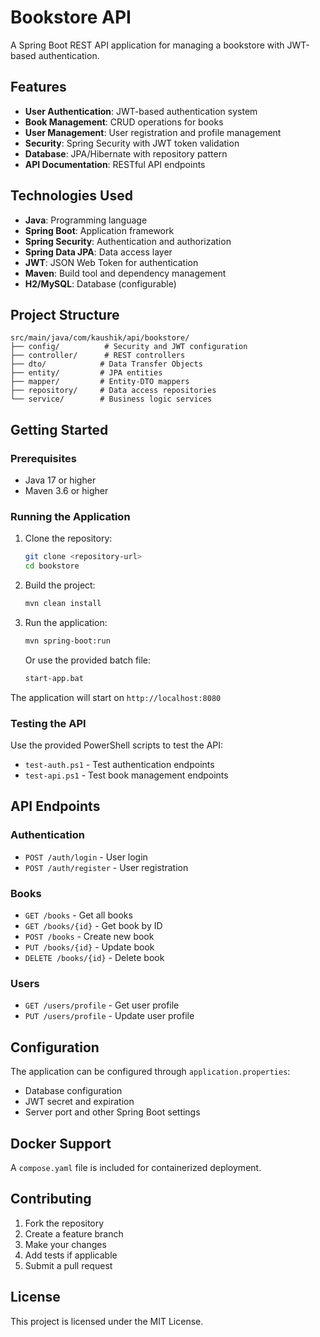 # Bookstore API

A Spring Boot REST API application for managing a bookstore with JWT-based authentication.

## Features

- **User Authentication**: JWT-based authentication system
- **Book Management**: CRUD operations for books
- **User Management**: User registration and profile management
- **Security**: Spring Security with JWT token validation
- **Database**: JPA/Hibernate with repository pattern
- **API Documentation**: RESTful API endpoints

## Technologies Used

- **Java**: Programming language
- **Spring Boot**: Application framework
- **Spring Security**: Authentication and authorization
- **Spring Data JPA**: Data access layer
- **JWT**: JSON Web Token for authentication
- **Maven**: Build tool and dependency management
- **H2/MySQL**: Database (configurable)

## Project Structure

```text
src/main/java/com/kaushik/api/bookstore/
├── config/          # Security and JWT configuration
├── controller/      # REST controllers
├── dto/            # Data Transfer Objects
├── entity/         # JPA entities
├── mapper/         # Entity-DTO mappers
├── repository/     # Data access repositories
└── service/        # Business logic services
```

## Getting Started

### Prerequisites

- Java 17 or higher
- Maven 3.6 or higher

### Running the Application

1. Clone the repository:

   ```bash
   git clone <repository-url>
   cd bookstore
   ```

2. Build the project:

   ```bash
   mvn clean install
   ```

3. Run the application:

   ```bash
   mvn spring-boot:run
   ```
   
   Or use the provided batch file:

   ```bash
   start-app.bat
   ```

The application will start on `http://localhost:8080`

### Testing the API

Use the provided PowerShell scripts to test the API:

- `test-auth.ps1` - Test authentication endpoints
- `test-api.ps1` - Test book management endpoints

## API Endpoints

### Authentication

- `POST /auth/login` - User login
- `POST /auth/register` - User registration

### Books

- `GET /books` - Get all books
- `GET /books/{id}` - Get book by ID
- `POST /books` - Create new book
- `PUT /books/{id}` - Update book
- `DELETE /books/{id}` - Delete book

### Users

- `GET /users/profile` - Get user profile
- `PUT /users/profile` - Update user profile

## Configuration

The application can be configured through `application.properties`:

- Database configuration
- JWT secret and expiration
- Server port and other Spring Boot settings

## Docker Support

A `compose.yaml` file is included for containerized deployment.

## Contributing

1. Fork the repository
2. Create a feature branch
3. Make your changes
4. Add tests if applicable
5. Submit a pull request

## License

This project is licensed under the MIT License.
